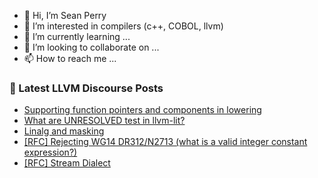 - 👋 Hi, I’m Sean Perry
- 👀 I’m interested in compilers (c++, COBOL, llvm)
- 🌱 I’m currently learning ...
- 💞️ I’m looking to collaborate on ...
- 📫 How to reach me ...

<!---
s66perry/s66perry is a ✨ special ✨ repository because its `README.md` (this file) appears on your GitHub profile.
You can click the Preview link to take a look at your changes.
--->
### 📕 Latest LLVM Discourse Posts

<!-- DISCOURSE-LLVM:START -->
- [Supporting function pointers and components in lowering](https://discourse.llvm.org/t/supporting-function-pointers-and-components-in-lowering/63075#post_2)
- [What are UNRESOLVED test in llvm-lit?](https://discourse.llvm.org/t/what-are-unresolved-test-in-llvm-lit/63076#post_3)
- [Linalg and masking](https://discourse.llvm.org/t/linalg-and-masking/62795#post_10)
- [[RFC] Rejecting WG14 DR312/N2713 &lpar;what is a valid integer constant expression?&rpar;](https://discourse.llvm.org/t/rfc-rejecting-wg14-dr312-n2713-what-is-a-valid-integer-constant-expression/63063#post_17)
- [[RFC] Stream Dialect](https://discourse.llvm.org/t/rfc-stream-dialect/63028#post_13)
<!-- DISCOURSE-LLVM:END -->
